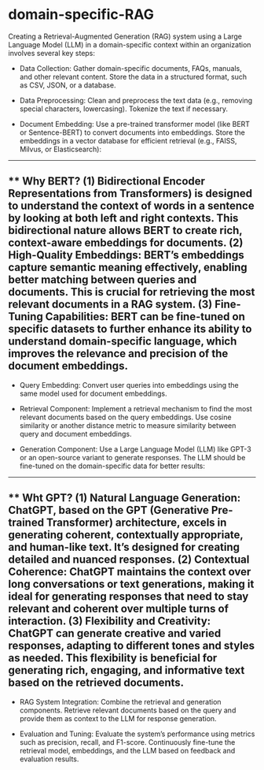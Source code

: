 # domain-specific-RAG
Creating a Retrieval-Augmented Generation (RAG) system using a Large Language Model (LLM) in a domain-specific context within an organization involves several key steps:



* Data Collection: Gather domain-specific documents, FAQs, manuals, and other relevant content.
Store the data in a structured format, such as CSV, JSON, or a database.


* Data Preprocessing: Clean and preprocess the text data (e.g., removing special characters, lowercasing).
Tokenize the text if necessary.


* Document Embedding: Use a pre-trained transformer model (like BERT or Sentence-BERT) to convert documents into embeddings.
Store the embeddings in a vector database for efficient retrieval (e.g., FAISS, Milvus, or Elasticsearch):
---
** Why BERT? (1) Bidirectional Encoder Representations from Transformers) is designed to understand the context of words in a sentence by looking at both left and right contexts. This bidirectional nature allows BERT to create rich, context-aware embeddings for documents. (2) High-Quality Embeddings: BERT’s embeddings capture semantic meaning effectively, enabling better matching between queries and documents. This is crucial for retrieving the most relevant documents in a RAG system.
(3) Fine-Tuning Capabilities: BERT can be fine-tuned on specific datasets to further enhance its ability to understand domain-specific language, which improves the relevance and precision of the document embeddings.
---

* Query Embedding: Convert user queries into embeddings using the same model used for document embeddings.


* Retrieval Component: Implement a retrieval mechanism to find the most relevant documents based on the query embeddings.
Use cosine similarity or another distance metric to measure similarity between query and document embeddings.


* Generation Component: Use a Large Language Model (LLM) like GPT-3 or an open-source variant to generate responses.
The LLM should be fine-tuned on the domain-specific data for better results:
---
** Wht GPT? (1) Natural Language Generation: ChatGPT, based on the GPT (Generative Pre-trained Transformer) architecture, excels in generating coherent, contextually appropriate, and human-like text. It’s designed for creating detailed and nuanced responses.
(2) Contextual Coherence: ChatGPT maintains the context over long conversations or text generations, making it ideal for generating responses that need to stay relevant and coherent over multiple turns of interaction. (3) Flexibility and Creativity: ChatGPT can generate creative and varied responses, adapting to different tones and styles as needed. This flexibility is beneficial for generating rich, engaging, and informative text based on the retrieved documents.
---

* RAG System Integration: Combine the retrieval and generation components.
Retrieve relevant documents based on the query and provide them as context to the LLM for response generation.


* Evaluation and Tuning: Evaluate the system’s performance using metrics such as precision, recall, and F1-score.
Continuously fine-tune the retrieval model, embeddings, and the LLM based on feedback and evaluation results.

